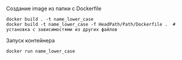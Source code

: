 Создание image из папки с Dockerfile 

    docker build . -t name_lower_case
    docker build -t name_lower_case -f HeadPath/Path/Dockerfile .  # установка с зависимостями из других файлов

Запуск контейнера

    docker run name_lower_case